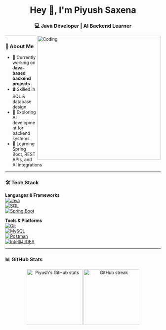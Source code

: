 <h1 align="center">Hey 👋, I'm Piyush Saxena</h1>
<h3 align="center">💻 Java Developer | AI Backend Learner</h3>

<img align="right" alt="Coding" width="400" src="https://media.giphy.com/media/qgQUggAC3Pfv687qPC/giphy.gif">

---

### 🚀 About Me  
- 🔭 Currently working on **Java-based backend projects**  
- 🛢 Skilled in SQL & database design  
- 🤖 Exploring AI development for backend systems  
- 🌱 Learning Spring Boot, REST APIs, and AI integrations 

---

### 🛠 Tech Stack

**Languages & Frameworks**  
[![Java](https://img.shields.io/badge/Java-%23ED8B00.svg?style=for-the-badge&logo=openjdk&logoColor=white)](https://www.java.com/)  
[![SQL](https://img.shields.io/badge/SQL-%23025E8C.svg?style=for-the-badge&logo=postgresql&logoColor=white)](https://en.wikipedia.org/wiki/SQL)  
[![Spring Boot](https://img.shields.io/badge/Spring%20Boot-%236DB33F.svg?style=for-the-badge&logo=springboot&logoColor=white)](https://spring.io/projects/spring-boot)  

**Tools & Platforms**  
[![Git](https://img.shields.io/badge/Git-%23F05033.svg?style=for-the-badge&logo=git&logoColor=white)](https://git-scm.com/)  
[![MySQL](https://img.shields.io/badge/MySQL-%2300f.svg?style=for-the-badge&logo=mysql&logoColor=white)](https://www.mysql.com/)  
[![Postman](https://img.shields.io/badge/Postman-FF6C37?style=for-the-badge&logo=postman&logoColor=white)](https://www.postman.com/)  
[![IntelliJ IDEA](https://img.shields.io/badge/IntelliJIDEA-000000.svg?style=for-the-badge&logo=intellijidea&logoColor=white)](https://www.jetbrains.com/idea/)  

---

### 📊 GitHub Stats  
<p align="center">
  <img src="https://github-readme-stats.vercel.app/api?username=PiyushSaxena05&show_icons=true&theme=radical&v=1" alt="Piyush's GitHub stats" height="180" />
  <img src="https://github-readme-streak-stats.herokuapp.com/?user=PiyushSaxena05&theme=radical&v=1" alt="GitHub streak" height="180" />
</p>
